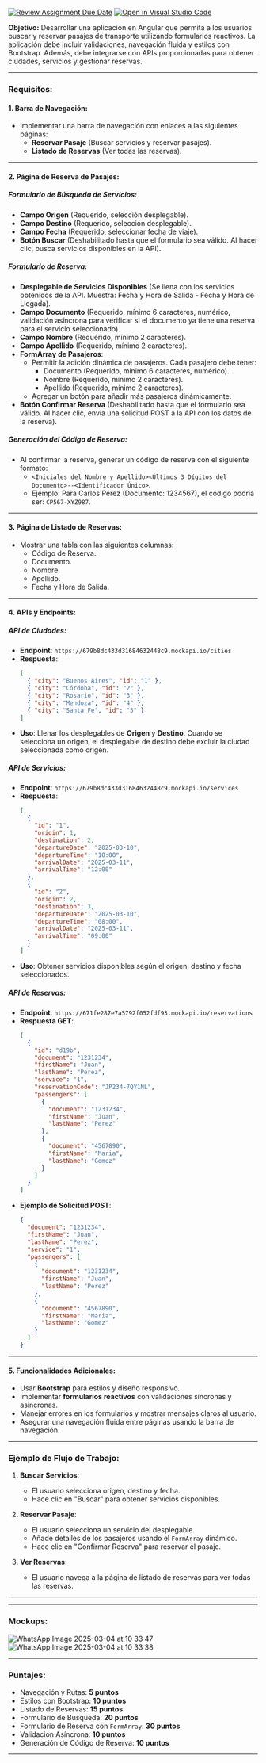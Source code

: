 [![Review Assignment Due Date](https://classroom.github.com/assets/deadline-readme-button-22041afd0340ce965d47ae6ef1cefeee28c7c493a6346c4f15d667ab976d596c.svg)](https://classroom.github.com/a/eY76ATs2)
[![Open in Visual Studio Code](https://classroom.github.com/assets/open-in-vscode-2e0aaae1b6195c2367325f4f02e2d04e9abb55f0b24a779b69b11b9e10269abc.svg)](https://classroom.github.com/online_ide?assignment_repo_id=18545415&assignment_repo_type=AssignmentRepo)

**Objetivo:**
Desarrollar una aplicación en Angular que permita a los usuarios buscar y reservar pasajes de transporte utilizando formularios reactivos. La aplicación debe incluir validaciones, navegación fluida y estilos con Bootstrap. Además, debe integrarse con APIs proporcionadas para obtener ciudades, servicios y gestionar reservas.

---

### Requisitos:

#### 1. Barra de Navegación:
- Implementar una barra de navegación con enlaces a las siguientes páginas:
    - **Reservar Pasaje** (Buscar servicios y reservar pasajes).
    - **Listado de Reservas** (Ver todas las reservas).

---

#### 2. Página de Reserva de Pasajes:

##### **Formulario de Búsqueda de Servicios:**
- **Campo Origen** (Requerido, selección desplegable).
- **Campo Destino** (Requerido, selección desplegable).
- **Campo Fecha** (Requerido, seleccionar fecha de viaje).
- **Botón Buscar** (Deshabilitado hasta que el formulario sea válido. Al hacer clic, busca servicios disponibles en la API).

##### **Formulario de Reserva:**
- **Desplegable de Servicios Disponibles** (Se llena con los servicios obtenidos de la API. Muestra: Fecha y Hora de Salida - Fecha y Hora de Llegada).
- **Campo Documento** (Requerido, mínimo 6 caracteres, numérico, validación asíncrona para verificar si el documento ya tiene una reserva para el servicio seleccionado).
- **Campo Nombre** (Requerido, mínimo 2 caracteres).
- **Campo Apellido** (Requerido, mínimo 2 caracteres).
- **FormArray de Pasajeros**:
    - Permitir la adición dinámica de pasajeros. Cada pasajero debe tener:
        - Documento (Requerido, mínimo 6 caracteres, numérico).
        - Nombre (Requerido, mínimo 2 caracteres).
        - Apellido (Requerido, mínimo 2 caracteres).
    - Agregar un botón para añadir más pasajeros dinámicamente.
- **Botón Confirmar Reserva** (Deshabilitado hasta que el formulario sea válido. Al hacer clic, envía una solicitud POST a la API con los datos de la reserva).

##### **Generación del Código de Reserva:**
- Al confirmar la reserva, generar un código de reserva con el siguiente formato:
    - `<Iniciales del Nombre y Apellido><Últimos 3 Dígitos del Documento>--<Identificador Único>`.
    - Ejemplo: Para Carlos Pérez (Documento: 1234567), el código podría ser: `CP567-XYZ987`.

---

#### 3. Página de Listado de Reservas:
- Mostrar una tabla con las siguientes columnas:
    - Código de Reserva.
    - Documento.
    - Nombre.
    - Apellido.
    - Fecha y Hora de Salida.

---

#### 4. APIs y Endpoints:

##### **API de Ciudades**:
- **Endpoint**: `https://679b8dc433d31684632448c9.mockapi.io/cities`
- **Respuesta**:
  ```json
  [
    { "city": "Buenos Aires", "id": "1" },
    { "city": "Córdoba", "id": "2" },
    { "city": "Rosario", "id": "3" },
    { "city": "Mendoza", "id": "4" },
    { "city": "Santa Fe", "id": "5" }
  ]
  ```
- **Uso**: Llenar los desplegables de **Origen** y **Destino**. Cuando se selecciona un origen, el desplegable de destino debe excluir la ciudad seleccionada como origen.

##### **API de Servicios**:
- **Endpoint**: `https://679b8dc433d31684632448c9.mockapi.io/services`
- **Respuesta**:
  ```json
  [
    {
      "id": "1",
      "origin": 1,
      "destination": 2,
      "departureDate": "2025-03-10",
      "departureTime": "10:00",
      "arrivalDate": "2025-03-11",
      "arrivalTime": "12:00"
    },
    {
      "id": "2",
      "origin": 2,
      "destination": 3,
      "departureDate": "2025-03-10",
      "departureTime": "08:00",
      "arrivalDate": "2025-03-11",
      "arrivalTime": "09:00"
    }
  ]
  ```
- **Uso**: Obtener servicios disponibles según el origen, destino y fecha seleccionados.

##### **API de Reservas**:
- **Endpoint**: `https://671fe287e7a5792f052fdf93.mockapi.io/reservations`
- **Respuesta GET**:
  ```json
  [
    {
      "id": "d19b",
      "document": "1231234",
      "firstName": "Juan",
      "lastName": "Perez",
      "service": "1",
      "reservationCode": "JP234-7QY1NL",
      "passengers": [
        {
          "document": "1231234",
          "firstName": "Juan",
          "lastName": "Perez"
        },
        {
          "document": "4567890",
          "firstName": "Maria",
          "lastName": "Gomez"
        }
      ]
    }
  ]
  ```
- **Ejemplo de Solicitud POST**:
  ```json
  {
    "document": "1231234",
    "firstName": "Juan",
    "lastName": "Perez",
    "service": "1",
    "passengers": [
      {
        "document": "1231234",
        "firstName": "Juan",
        "lastName": "Perez"
      },
      {
        "document": "4567890",
        "firstName": "Maria",
        "lastName": "Gomez"
      }
    ]
  }
  ```

---

#### 5. Funcionalidades Adicionales:
- Usar **Bootstrap** para estilos y diseño responsivo.
- Implementar **formularios reactivos** con validaciones síncronas y asíncronas.
- Manejar errores en los formularios y mostrar mensajes claros al usuario.
- Asegurar una navegación fluida entre páginas usando la barra de navegación.

---

### Ejemplo de Flujo de Trabajo:
1. **Buscar Servicios**:
    - El usuario selecciona origen, destino y fecha.
    - Hace clic en "Buscar" para obtener servicios disponibles.
2. **Reservar Pasaje**:
    - El usuario selecciona un servicio del desplegable.
    - Añade detalles de los pasajeros usando el `FormArray` dinámico.
    - Hace clic en "Confirmar Reserva" para reservar el pasaje.
3. **Ver Reservas**:

    - El usuario navega a la página de listado de reservas para ver todas las reservas.

---
---
### Mockups:
![WhatsApp Image 2025-03-04 at 10 33 47](https://github.com/user-attachments/assets/2b8f1930-1a06-4299-938d-2986de77adef)
![WhatsApp Image 2025-03-04 at 10 33 38](https://github.com/user-attachments/assets/2bc5a814-8c5d-4be1-90a5-46bdb9bb7a0d)

---
### Puntajes:
- Navegación y Rutas: **5 puntos**
- Estilos con Bootstrap: **10 puntos**
- Listado de Reservas: **15 puntos**
- Formulario de Búsqueda: **20 puntos**
- Formulario de Reserva con `FormArray`: **30 puntos**
- Validación Asíncrona: **10 puntos**
- Generación de Código de Reserva: **10 puntos**

---
